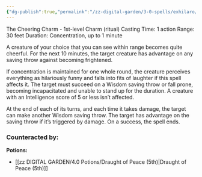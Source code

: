 ```yaml
---
{"dg-publish":true,"permalink":"/zz-digital-garden/3-0-spells/exhilaro/"}
---
```


The Cheering Charm - 1st-level Charm (ritual)
Casting Time: 1 action
Range: 30 feet
Duration: Concentration, up to 1 minute

A creature of your choice that you can see within range becomes quite cheerful. For the next 10 minutes, the target creature has advantage on any saving throw against becoming frightened.

If concentration is maintained for one whole round, the creature perceives everything as hilariously funny and falls into fits of laughter if this spell affects it. The target must succeed on a Wisdom saving throw or fall prone, becoming incapacitated and unable to stand up for the duration. A creature with an Intelligence score of 5 or less isn’t affected.

At the end of each of its turns, and each time it takes damage, the target can make another Wisdom saving throw. The target has advantage on the saving throw if it’s triggered by damage. On a success, the spell ends.

### Counteracted by:
**Potions:**
- [[zz DIGITAL GARDEN/4.0 Potions/Draught of Peace (5th)\|Draught of Peace (5th)]]